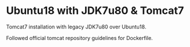 # Ubuntu18 with JDK7u80 & Tomcat7

Tomcat7 installation with legacy JDK7u80 over Ubuntu18.

Followed official tomcat repository guidelines for Dockerfile.